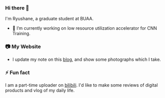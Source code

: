 ### Hi there 👋

I'm Ryushane, a graduate student at BUAA.
- 🔭 I’m currently working on low resource utilization accelerator for CNN Training.

### 📷 My Website
- I update my note on this [blog](https://ryushane.com), and show some photographs which I take.

### ⚡ Fun fact
I am a part-time uploader on [bilibili](https://space.bilibili.com/3882240). I'd like to make some reviews of digital products and vlog of my daily life.

<!--
**Ryushane/Ryushane** is a ✨ _special_ ✨ repository because its `README.md` (this file) appears on your GitHub profile.

Here are some ideas to get you started:

- 🔭 I’m currently working on ...
- 🌱 I’m currently learning ...
- 👯 I’m looking to collaborate on ...
- 🤔 I’m looking for help with ...
- 💬 Ask me about ...
- 📫 How to reach me: ...
- 😄 Pronouns: ...
- ⚡ Fun fact: ...
-->
